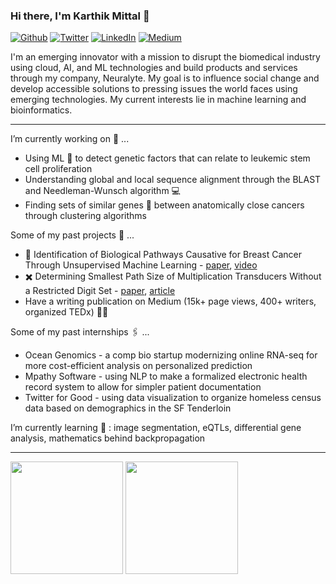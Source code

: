 ### Hi there, I'm Karthik Mittal 👋 
<p><a 
href="https://github.com/karthikm15" target="_blank"><img alt="Github" 
src="https://img.shields.io/badge/GitHub-%2312100E.svg?&style=for-the-badge&logo=Github&logoColor=white" /></a> <a 
href="https://twitter.com/KarthikMittal3" target="_blank"><img alt="Twitter" 
src="https://img.shields.io/badge/twitter-%2312100E.svg?&style=for-the-badge&logo=twitter&logoColor=blue" /></a> <a 
href="https://www.linkedin.com/in/karthikmittal/" target="_blank"><img alt="LinkedIn" 
src="https://img.shields.io/badge/linkedin-%2312100E.svg?&style=for-the-badge&logo=linkedin&logoColor=blue" /></a> <a 
href="https://karthikmittal.medium.com/" target="_blank"><img alt="Medium" 
src="https://img.shields.io/badge/medium-%2312100E.svg?&style=for-the-badge&logo=medium&logoColor=white" /></a> 
</p> 

I'm an emerging innovator with a mission to disrupt the biomedical industry using cloud, AI, and ML technologies and build products and services through my company, Neuralyte. My goal is to influence social change and develop accessible solutions to pressing issues the world faces using emerging technologies. My current interests lie in machine learning and bioinformatics.

-------- 

I’m currently working on 🔭 ...
  - Using ML 🤖 to detect genetic factors that can relate to leukemic stem cell proliferation
  - Understanding global and local sequence alignment through the BLAST and Needleman-Wunsch algorithm 💻
  - Finding sets of similar genes 🧬 between anatomically close cancers through clustering algorithms

Some of my past projects 📝 ...
  - 🧫 Identification of Biological Pathways Causative for Breast Cancer Through Unsupervised Machine Learning - [paper](https://horizonreport23.s3.amazonaws.com/report.html), [video](https://www.youtube.com/watch?v=TbZjcXZJOA4&t=3s)
  - ✖️ Determining Smallest Path Size of Multiplication Transducers Without a Restricted Digit Set - [paper](http://multiplication-transducers.s3-website-us-west-1.amazonaws.com/), [article](https://studentsxstudents.com/building-your-own-multiplication-transducer-1a621e79c69d)
  - Have a writing publication on Medium (15k+ page views, 400+ writers, organized TEDx) ✍🏼

Some of my past internships 🖇 ...
  - Ocean Genomics - a comp bio startup modernizing online RNA-seq for more cost-efficient analysis on personalized prediction
  - Mpathy Software - using NLP to make a formalized electronic health record system to allow for simpler patient documentation
  - Twitter for Good - using data visualization to organize homeless census data based on demographics in the SF Tenderloin

I’m currently learning 🌱 : image segmentation, eQTLs, differential gene analysis, mathematics behind backpropagation

----------

<p>
  <img height="180em" src="https://github-readme-stats.vercel.app/api?username=karthikm15&show_icons=true&hide_border=true&&count_private=true&include_all_commits=true" />
  <img height="180em" src="https://github-readme-stats.vercel.app/api/top-langs/?username=karthikm15&exclude_repo=Moneta-Website&show_icons=true&hide_border=true&layout=compact&langs_count=8"/>

